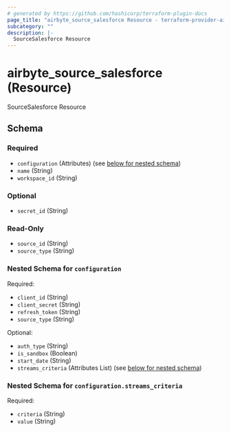 ```yaml
---
# generated by https://github.com/hashicorp/terraform-plugin-docs
page_title: "airbyte_source_salesforce Resource - terraform-provider-airbyte-new"
subcategory: ""
description: |-
  SourceSalesforce Resource
---
```


# airbyte_source_salesforce (Resource)

SourceSalesforce Resource



<!-- schema generated by tfplugindocs -->
## Schema

### Required

- `configuration` (Attributes) (see [below for nested schema](#nestedatt--configuration))
- `name` (String)
- `workspace_id` (String)

### Optional

- `secret_id` (String)

### Read-Only

- `source_id` (String)
- `source_type` (String)

<a id="nestedatt--configuration"></a>
### Nested Schema for `configuration`

Required:

- `client_id` (String)
- `client_secret` (String)
- `refresh_token` (String)
- `source_type` (String)

Optional:

- `auth_type` (String)
- `is_sandbox` (Boolean)
- `start_date` (String)
- `streams_criteria` (Attributes List) (see [below for nested schema](#nestedatt--configuration--streams_criteria))

<a id="nestedatt--configuration--streams_criteria"></a>
### Nested Schema for `configuration.streams_criteria`

Required:

- `criteria` (String)
- `value` (String)


